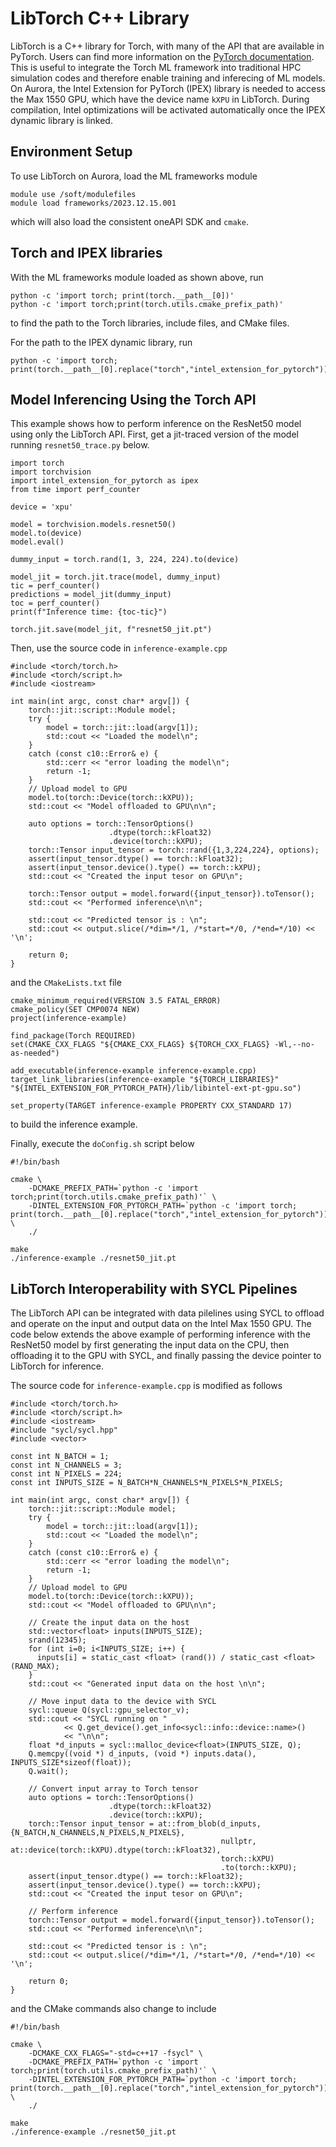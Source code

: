 # LibTorch C++ Library

LibTorch is a C++ library for Torch, with many of the API that are available in PyTorch. Users can find more information on the [PyTorch documentation](https://pytorch.org/cppdocs/installing.html).
This is useful to integrate the Torch ML framework into traditional HPC simulation codes and therefore enable training and inferecing of ML models.
On Aurora, the Intel Extension for PyTorch (IPEX) library is needed to access the Max 1550 GPU, which have the device name `kXPU` in LibTorch. 
During compilation, Intel optimizations will be activated automatically once the IPEX dynamic library is linked.


## Environment Setup

To use LibTorch on Aurora, load the ML frameworks module
```
module use /soft/modulefiles
module load frameworks/2023.12.15.001
```
which will also load the consistent oneAPI SDK and `cmake`.


## Torch and IPEX libraries

With the ML frameworks module loaded as shown above, run
```
python -c 'import torch; print(torch.__path__[0])'
python -c 'import torch;print(torch.utils.cmake_prefix_path)'
```
to find the path to the Torch libraries, include files, and CMake files.

For the path to the IPEX dynamic library, run
```
python -c 'import torch; print(torch.__path__[0].replace("torch","intel_extension_for_pytorch"))'
```



## Model Inferencing Using the Torch API 
This example shows how to perform inference on the ResNet50 model using only the LibTorch API.
First, get a jit-traced version of the model running `resnet50_trace.py` below.
```
import torch
import torchvision
import intel_extension_for_pytorch as ipex
from time import perf_counter

device = 'xpu'

model = torchvision.models.resnet50()
model.to(device)
model.eval()

dummy_input = torch.rand(1, 3, 224, 224).to(device)

model_jit = torch.jit.trace(model, dummy_input)
tic = perf_counter()
predictions = model_jit(dummy_input)
toc = perf_counter()
print(f"Inference time: {toc-tic}")

torch.jit.save(model_jit, f"resnet50_jit.pt")
```

Then, use the source code in `inference-example.cpp`
```
#include <torch/torch.h>
#include <torch/script.h>
#include <iostream>

int main(int argc, const char* argv[]) {
    torch::jit::script::Module model;
    try {
        model = torch::jit::load(argv[1]);
        std::cout << "Loaded the model\n";
    }
    catch (const c10::Error& e) {
        std::cerr << "error loading the model\n";
        return -1;
    }
    // Upload model to GPU
    model.to(torch::Device(torch::kXPU));
    std::cout << "Model offloaded to GPU\n\n";

    auto options = torch::TensorOptions()
                      .dtype(torch::kFloat32)
                      .device(torch::kXPU);
    torch::Tensor input_tensor = torch::rand({1,3,224,224}, options);
    assert(input_tensor.dtype() == torch::kFloat32);
    assert(input_tensor.device().type() == torch::kXPU);
    std::cout << "Created the input tesor on GPU\n";

    torch::Tensor output = model.forward({input_tensor}).toTensor();
    std::cout << "Performed inference\n\n";

    std::cout << "Predicted tensor is : \n";
    std::cout << output.slice(/*dim=*/1, /*start=*/0, /*end=*/10) << '\n';

    return 0;
}
```

and the `CMakeLists.txt` file

```
cmake_minimum_required(VERSION 3.5 FATAL_ERROR)
cmake_policy(SET CMP0074 NEW)
project(inference-example)

find_package(Torch REQUIRED)
set(CMAKE_CXX_FLAGS "${CMAKE_CXX_FLAGS} ${TORCH_CXX_FLAGS} -Wl,--no-as-needed")

add_executable(inference-example inference-example.cpp)
target_link_libraries(inference-example "${TORCH_LIBRARIES}" "${INTEL_EXTENSION_FOR_PYTORCH_PATH}/lib/libintel-ext-pt-gpu.so")

set_property(TARGET inference-example PROPERTY CXX_STANDARD 17)
```

to build the inference example.

Finally, execute the `doConfig.sh` script below
```
#!/bin/bash

cmake \
    -DCMAKE_PREFIX_PATH=`python -c 'import torch;print(torch.utils.cmake_prefix_path)'` \
    -DINTEL_EXTENSION_FOR_PYTORCH_PATH=`python -c 'import torch; print(torch.__path__[0].replace("torch","intel_extension_for_pytorch"))'` \
    ./

make
./inference-example ./resnet50_jit.pt
```

## LibTorch Interoperability with SYCL Pipelines
The LibTorch API can be integrated with data pilelines using SYCL to offload and operate on the input and output data on the Intel Max 1550 GPU. 
The code below extends the above example of performing inference with the ResNet50 model by first generating the input data on the CPU, then offloading it to the GPU with SYCL, and finally passing the device pointer to LibTorch for inference.

The source code for `inference-example.cpp` is modified as follows
```
#include <torch/torch.h>
#include <torch/script.h>
#include <iostream>
#include "sycl/sycl.hpp"
#include <vector>

const int N_BATCH = 1;
const int N_CHANNELS = 3;
const int N_PIXELS = 224;
const int INPUTS_SIZE = N_BATCH*N_CHANNELS*N_PIXELS*N_PIXELS;

int main(int argc, const char* argv[]) {
    torch::jit::script::Module model;
    try {
        model = torch::jit::load(argv[1]);
        std::cout << "Loaded the model\n";
    }
    catch (const c10::Error& e) {
        std::cerr << "error loading the model\n";
        return -1;
    }
    // Upload model to GPU
    model.to(torch::Device(torch::kXPU));
    std::cout << "Model offloaded to GPU\n\n";

    // Create the input data on the host
    std::vector<float> inputs(INPUTS_SIZE);
    srand(12345);
    for (int i=0; i<INPUTS_SIZE; i++) {
      inputs[i] = static_cast <float> (rand()) / static_cast <float> (RAND_MAX);
    }
    std::cout << "Generated input data on the host \n\n";

    // Move input data to the device with SYCL
    sycl::queue Q(sycl::gpu_selector_v);
    std::cout << "SYCL running on "
            << Q.get_device().get_info<sycl::info::device::name>()
            << "\n\n";
    float *d_inputs = sycl::malloc_device<float>(INPUTS_SIZE, Q);
    Q.memcpy((void *) d_inputs, (void *) inputs.data(), INPUTS_SIZE*sizeof(float));
    Q.wait();

    // Convert input array to Torch tensor
    auto options = torch::TensorOptions()
                      .dtype(torch::kFloat32)
                      .device(torch::kXPU);
    torch::Tensor input_tensor = at::from_blob(d_inputs, {N_BATCH,N_CHANNELS,N_PIXELS,N_PIXELS},
                                               nullptr, at::device(torch::kXPU).dtype(torch::kFloat32),
                                               torch::kXPU)
                                               .to(torch::kXPU);
    assert(input_tensor.dtype() == torch::kFloat32);
    assert(input_tensor.device().type() == torch::kXPU);
    std::cout << "Created the input tesor on GPU\n";

    // Perform inference
    torch::Tensor output = model.forward({input_tensor}).toTensor();
    std::cout << "Performed inference\n\n";

    std::cout << "Predicted tensor is : \n";
    std::cout << output.slice(/*dim=*/1, /*start=*/0, /*end=*/10) << '\n';

    return 0;
}
```

and the CMake commands also change to include
```
#!/bin/bash

cmake \
    -DCMAKE_CXX_FLAGS="-std=c++17 -fsycl" \
    -DCMAKE_PREFIX_PATH=`python -c 'import torch;print(torch.utils.cmake_prefix_path)'` \
    -DINTEL_EXTENSION_FOR_PYTORCH_PATH=`python -c 'import torch; print(torch.__path__[0].replace("torch","intel_extension_for_pytorch"))'` \
    ./

make
./inference-example ./resnet50_jit.pt
```






